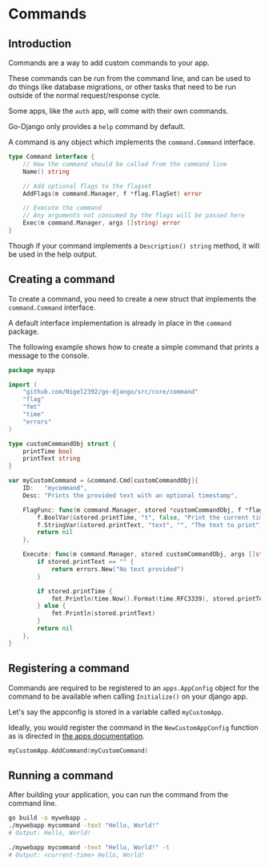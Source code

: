 # Commands

## Introduction

Commands are a way to add custom commands to your app.

These commands can be run from the command line, and can be used to do things like database migrations, or other tasks that need to be run outside of the normal request/response cycle.

Some apps, like the `auth` app, will come with their own commands.

Go-Django only provides a `help` command by default.

A command is any object which implements the `command.Command` interface.

```go
type Command interface {
    // How the command should be called from the command line
    Name() string

    // Add optional flags to the flagset
    AddFlags(m command.Manager, f *flag.FlagSet) error

    // Execute the command
    // Any arguments not consumed by the flags will be passed here
    Exec(m command.Manager, args []string) error
}
```

Though if your command implements a `Description() string` method, it will be used in the help output.

## Creating a command

To create a command, you need to create a new struct that implements the `command.Command` interface.

A default interface implementation is already in place in the `command` package.

The following example shows how to create a simple command that prints a message to the console.

```go
package myapp

import (
    "github.com/Nigel2392/go-django/src/core/command"
    "flag"
    "fmt"
    "time"
    "errors"
)

type customCommandObj struct {
    printTime bool
    printText string
}

var myCustomCommand = &command.Cmd[customCommandObj]{
    ID:   "mycommand",
    Desc: "Prints the provided text with an optional timestamp",

    FlagFunc: func(m command.Manager, stored *customCommandObj, f *flag.FlagSet) error {
        f.BoolVar(&stored.printTime, "t", false, "Print the current time")
        f.StringVar(&stored.printText, "text", "", "The text to print")
        return nil
    },

    Execute: func(m command.Manager, stored customCommandObj, args []string) error {
        if stored.printText == "" {
            return errors.New("No text provided")
        }

        if stored.printTime {
            fmt.Println(time.Now().Format(time.RFC3339), stored.printText)
        } else {
            fmt.Println(stored.printText)
        }
        return nil
    },
}
```

## Registering a command

Commands are required to be registered to an `apps.AppConfig` object for the command to be available when calling `Initialize()` on your django app.

Let's say the appconfig is stored in a variable called `myCustomApp`.

Ideally, you would register the command in the `NewCustomAppConfig` function as is directed in [the apps documentation](./apps.md#methods).

```go
myCustomApp.AddCommand(myCustomCommand)
```

## Running a command

After building your application, you can run the command from the command line.

```bash
go build -o mywebapp .
./mywebapp mycommand -text "Hello, World!"
# Output: Hello, World!

./mywebapp mycommand -text "Hello, World!" -t
# Output: <current-time> Hello, World!
```
